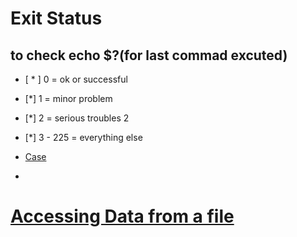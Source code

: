 # Exit Status 
## to check echo $?(for last commad excuted)

- [ * ] 0 = ok or successful
- [*] 1 = minor problem
- [*] 2 = serious troubles 2
- [*] 3 - 225 = everything else

- [Case](case.bash)
- 
# [Accessing Data from a file](/professional/pingHosts.bash)
